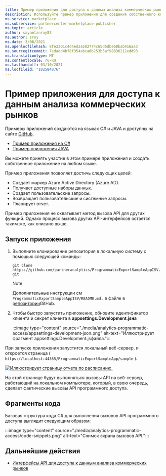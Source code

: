 ```yaml
---
title: Пример приложения для доступа к данным анализа коммерческих рынков
description: Используйте пример приложения для создания собственного коммерческого приложения аналитики Marketplace.
ms.service: marketplace
ms.subservice: partnercenter-marketplace-publisher
ms.topic: article
author: sayantanroy83
ms.author: sroy
ms.date: 3/08/2021
ms.openlocfilehash: 8fe2301c4d4ed2a582774c65d5dbe68bab416aa3
ms.sourcegitcommit: 7edadd4bf8f354abca0b253b3af98836212edd93
ms.translationtype: MT
ms.contentlocale: ru-RU
ms.lasthandoff: 03/10/2021
ms.locfileid: "102584076"
---
```

# <a name="sample-application-for-accessing-commercial-marketplace-analytics-data"></a>Пример приложения для доступа к данным анализа коммерческих рынков

Примеры приложений создаются на языках C# и JAVA и доступны на сайте [GitHub](https://github.com/partneranalytics).

- [Пример приложения на C#](https://github.com/partneranalytics/ProgrammaticExportSampleAppISV)
- [Пример приложения JAVA](https://github.com/partneranalytics/ProgrammaticExportSampleAppISV_Java)

Вы можете принять участие в этом примере приложения и создать собственное приложение на любом языке.

Пример приложения позволяет достичь следующих целей:

- Создает маркер Azure Active Directory (Azure AD).
- Получает доступные наборы данных.
- Создает пользовательские запросы.
- Возвращает пользовательские и системные запросы.
- Планирует отчет.

Пример приложения не охватывает метод вызова API для других функций. Однако процесс вызова других API-интерфейсов остается таким же, как описано выше.

## <a name="how-to-run-the-application"></a>Запуск приложения

1. Выполните клонирование репозитория в локальную систему с помощью следующей команды:

    `git clone https://github.com/partneranalytics/ProgrammaticExportSampleAppISV.git`

    > [!NOTE]
    > Дополнительные инструкции см `ProgrammaticExportSampleAppISV/README.md` . в файле в [репозитории](https://github.com/partneranalytics/ProgrammaticExportSampleAppISV.git)GitHub.

1. Чтобы быстро запустить приложение, обновите идентификатор клиента и секрет клиента в **appsettings.Development.jsна**

    :::image type="content" source="./media/analytics-programmatic-access/appsettings-development-json.png" alt-text="Иллюстрирует фрагмент appsettings.Development.jsфайла.":::

При запуске приложения запустится локальный веб-сервер, и откроется страница ( `https://localhost:44365/ProgrammaticExportSampleApp/sample` ).

[![Иллюстрирует страницу отчета по расписанию.](./media/analytics-programmatic-access/schedule-report.png)](./media/analytics-programmatic-access/schedule-report.png#lightbox)

На этой странице будут выполняться вызовы API на веб-сервер, работающий на локальном компьютере, который, в свою очередь, сделает фактические вызовы API программного доступа.

## <a name="code-snippets"></a>Фрагменты кода

Базовая структура кода C# для выполнения вызовов API программного доступа выглядит следующим образом:

:::image type="content" source="./media/analytics-programmatic-access/code-snippets.png" alt-text="Снимок экрана вызовов API.":::

## <a name="next-steps"></a>Дальнейшие действия

- [Интерфейсы API для доступа к данным анализа коммерческих рынков](analytics-available-apis.md)
